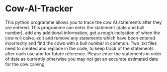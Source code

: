 # Cow-AI-Tracker
This python programme allows you to track the cow AI statements after they are entered. 
This programme can enter the statement (date and bull number), add any additional information, 
get a rough indication of when the cow will calve, edit and remove any statements which have been 
entered incorrectly and find the cows with a bull number in common.
Two .txt files need to created and replace in the code, to keep track of the statements after each use and for future reference.
Please enter the statements in order of date as currently otherwise you may not get an accurate estimated date for the cow calving
